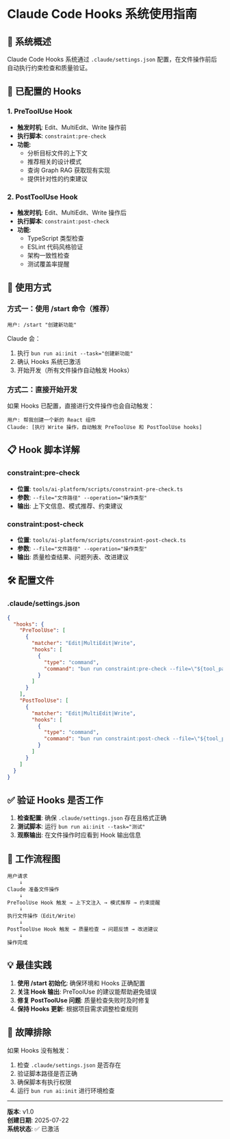# Claude Code Hooks 系统使用指南

## 🎯 系统概述

Claude Code Hooks 系统通过 `.claude/settings.json` 配置，在文件操作前后自动执行约束检查和质量验证。

## 🔧 已配置的 Hooks

### 1. PreToolUse Hook
- **触发时机**: Edit、MultiEdit、Write 操作前
- **执行脚本**: `constraint:pre-check`
- **功能**:
  - 分析目标文件的上下文
  - 推荐相关的设计模式
  - 查询 Graph RAG 获取现有实现
  - 提供针对性的约束建议

### 2. PostToolUse Hook  
- **触发时机**: Edit、MultiEdit、Write 操作后
- **执行脚本**: `constraint:post-check`
- **功能**:
  - TypeScript 类型检查
  - ESLint 代码风格验证
  - 架构一致性检查
  - 测试覆盖率提醒

## 🚀 使用方式

### 方式一：使用 /start 命令（推荐）

```
用户: /start "创建新功能"
```

Claude 会：
1. 执行 `bun run ai:init --task="创建新功能"`
2. 确认 Hooks 系统已激活
3. 开始开发（所有文件操作自动触发 Hooks）

### 方式二：直接开始开发

如果 Hooks 已配置，直接进行文件操作也会自动触发：

```
用户: 帮我创建一个新的 React 组件
Claude: [执行 Write 操作，自动触发 PreToolUse 和 PostToolUse hooks]
```

## 📋 Hook 脚本详解

### constraint:pre-check
- **位置**: `tools/ai-platform/scripts/constraint-pre-check.ts`
- **参数**: `--file="文件路径" --operation="操作类型"`
- **输出**: 上下文信息、模式推荐、约束建议

### constraint:post-check
- **位置**: `tools/ai-platform/scripts/constraint-post-check.ts`
- **参数**: `--file="文件路径" --operation="操作类型"`
- **输出**: 质量检查结果、问题列表、改进建议

## 🛠️ 配置文件

### .claude/settings.json
```json
{
  "hooks": {
    "PreToolUse": [
      {
        "matcher": "Edit|MultiEdit|Write",
        "hooks": [
          {
            "type": "command",
            "command": "bun run constraint:pre-check --file=\"${tool_params.file_path}\" --operation=\"${tool_name}\""
          }
        ]
      }
    ],
    "PostToolUse": [
      {
        "matcher": "Edit|MultiEdit|Write",
        "hooks": [
          {
            "type": "command", 
            "command": "bun run constraint:post-check --file=\"${tool_params.file_path}\" --operation=\"${tool_name}\""
          }
        ]
      }
    ]
  }
}
```

## ✅ 验证 Hooks 是否工作

1. **检查配置**: 确保 `.claude/settings.json` 存在且格式正确
2. **测试脚本**: 运行 `bun run ai:init --task="测试"`
3. **观察输出**: 在文件操作时应看到 Hook 输出信息

## 🎪 工作流程图

```
用户请求
    ↓
Claude 准备文件操作
    ↓
PreToolUse Hook 触发 → 上下文注入 → 模式推荐 → 约束提醒
    ↓
执行文件操作（Edit/Write）
    ↓
PostToolUse Hook 触发 → 质量检查 → 问题反馈 → 改进建议
    ↓
操作完成
```

## 💡 最佳实践

1. **使用 /start 初始化**: 确保环境和 Hooks 正确配置
2. **关注 Hook 输出**: PreToolUse 的建议能帮助避免错误
3. **修复 PostToolUse 问题**: 质量检查失败时及时修复
4. **保持 Hooks 更新**: 根据项目需求调整检查规则

## 🚨 故障排除

如果 Hooks 没有触发：
1. 检查 `.claude/settings.json` 是否存在
2. 验证脚本路径是否正确
3. 确保脚本有执行权限
4. 运行 `bun run ai:init` 进行环境检查

---

**版本**: v1.0  
**创建日期**: 2025-07-22  
**系统状态**: ✅ 已激活